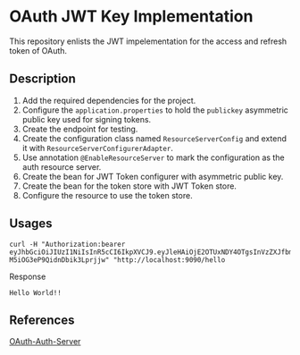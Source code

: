 # OAuth JWT Key Implementation

This repository enlists the JWT impelementation for the access and refresh token of OAuth.

## Description

1. Add the required dependencies for the project.
2. Configure the `application.properties` to hold the `publickey` asymmetric public key used for signing tokens.
3. Create the endpoint for testing.
4. Create the configuration class named `ResourceServerConfig` and extend it with `ResourceServerConfigurerAdapter`.
5. Use annotation `@EnableResourceServer` to mark the configuration as the auth resource server.
6. Create the bean  for JWT Token configurer with asymmetric public key.
7. Create the bean for the token store with JWT Token store.
8. Configure the resource to use the token store.


## Usages

```curl
curl -H "Authorization:bearer eyJhbGciOiJIUzI1NiIsInR5cCI6IkpXVCJ9.eyJleHAiOjE2OTUxNDY4OTgsInVzZXJfbmFtZSI6ImVrbGFrIiwiYXV0aG9yaXRpZXMiOlsicmVhZCJdLCJqdGkiOiI2OTk0ODE5My1jY2QzLTRiMjQtODExYi1kMzUwYjk0NDdkYWYiLCJjbGllbnRfaWQiOiJjbGllbnQiLCJzY29wZSI6WyJyZWFkIl19.Th1x7UeY72n3bKkzM8-M5iOG3eP9QidnDbik3Lprjjw" "http://localhost:9090/hello
```

Response
```text
Hello World!!
```

## References

[OAuth-Auth-Server](https://github.com/azens1995/spring-oauth-server/tree/auth-server-jwt-asym-key)
